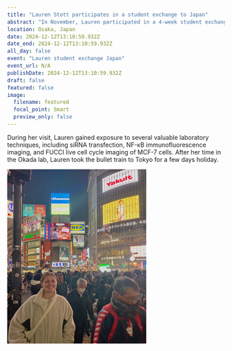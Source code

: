 ```yaml
---
title: "Lauren Stott participates in a student exchange to Japan"
abstract: "In November, Lauren participated in a 4-week student exchange where she visited Mariko Okada’s laboratory at the Institute for Protein Research, Osaka University."
location: Osaka, Japan
date: 2024-12-12T13:10:59.932Z
date_end: 2024-12-12T13:10:59.932Z
all_day: false
event: "Lauren student exchange Japan"
event_url: N/A
publishDate: 2024-12-12T13:10:59.932Z
draft: false
featured: false
image:
  filename: featured
  focal_point: Smart
  preview_only: false
---
```


During her visit, Lauren gained exposure to several valuable laboratory techniques, including siRNA transfection, NF-κB immunofluorescence imaging, and FUCCI live cell cycle imaging of MCF-7 cells.
After her time in the Okada lab, Lauren took the bullet train to Tokyo for a few days holiday.

![](LSJapan.png)

